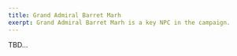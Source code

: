 ```yaml
---
title: Grand Admiral Barret Marh
exerpt: Grand Admiral Barret Marh is a key NPC in the campaign.
---
```


TBD...
